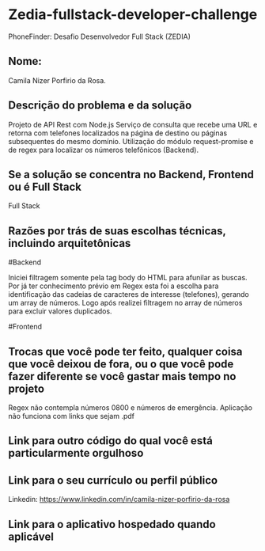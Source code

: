 # Zedia-fullstack-developer-challenge
PhoneFinder: Desafio Desenvolvedor Full Stack (ZEDIA)

## Nome: 
Camila Nizer Porfirio da Rosa.

## Descrição do problema e da solução

Projeto de API Rest com Node.js
Serviço de consulta que recebe uma URL e retorna com telefones localizados na página de destino ou páginas subsequentes do mesmo domínio.
Utilização do módulo request-promise e de regex para localizar os números telefônicos (Backend).

## Se a solução se concentra no Backend, Frontend ou é Full Stack

Full Stack

## Razões por trás de suas escolhas técnicas, incluindo arquitetônicas
#Backend

Iniciei filtragem somente pela tag body do HTML para afunilar as buscas.
Por já ter conhecimento prévio em Regex esta foi a escolha para identificação das cadeias de caracteres de interesse (telefones), gerando um array de números. 
Logo após realizei filtragem no array de números para excluir valores duplicados.

#Frontend

## Trocas que você pode ter feito, qualquer coisa que você deixou de fora, ou o que você pode fazer diferente se você gastar mais tempo no projeto

Regex não contempla números 0800 e números de emergência.
Aplicação não funciona com links que sejam .pdf

## Link para outro código do qual você está particularmente orgulhoso



## Link para o seu currículo ou perfil público

Linkedin: <https://www.linkedin.com/in/camila-nizer-porfirio-da-rosa>

## Link para o aplicativo hospedado quando aplicável

